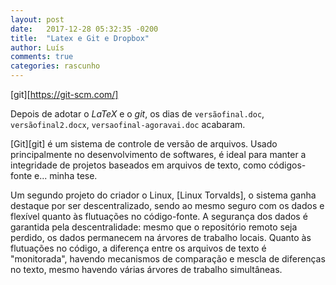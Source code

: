 ```yaml
---
layout: post
date:   2017-12-28 05:32:35 -0200
title:  "Latex e Git e Dropbox"
author: Luís
comments: true
categories: rascunho
---
```


[git][https://git-scm.com/]

Depois de adotar o *LaTeX* e o *git*, os dias de `versãofinal.doc`, `versãofinal2.docx`, `versaofinal-agoravai.doc` acabaram.

 [Git][git] é um sistema de controle de versão de arquivos.
 Usado principalmente no desenvolvimento de softwares, é ideal para manter a integridade de projetos baseados em arquivos de texto, como códigos-fonte e... minha tese.

Um segundo projeto do criador o Linux, [Linux Torvalds], o sistema ganha destaque por ser descentralizado, sendo ao mesmo seguro com os dados e flexível quanto às flutuações no código-fonte.
A segurança dos dados é garantida pela descentralidade: mesmo que o repositório remoto seja perdido, os dados permanecem na árvores de trabalho locais.
Quanto às flutuações no código, a diferença entre os arquivos de texto é "monitorada", havendo mecanismos de comparação e mescla de diferenças no texto, mesmo havendo várias árvores de trabalho simultâneas.


